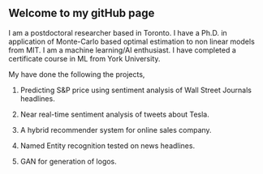 ## Welcome to my gitHub page

I am a postdoctoral researcher based in Toronto. I have a Ph.D. in application of Monte-Carlo based optimal estimation to non linear models from MIT. I am a machine learning/AI enthusiast. I have completed a certificate course in ML from York University.


My have done the following the projects,

1. Predicting S&P price using sentiment analysis of Wall Street Journals headlines.

2. Near real-time sentiment analysis of tweets about Tesla.

3. A hybrid recommender system for online sales company.

4. Named Entity recognition tested on news headlines.

5. GAN for generation of logos.


